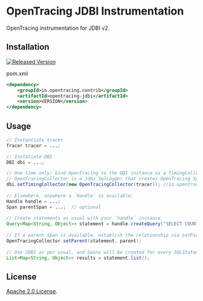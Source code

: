 # OpenTracing JDBI Instrumentation
OpenTracing instrumentation for JDBI v2.

## Installation

[![Released Version][maven-img]][maven]

pom.xml
```xml
<dependency>
    <groupId>io.opentracing.contrib</groupId>
    <artifactId>opentracing-jdbi</artifactId>
    <version>VERSION</version>
</dependency>
```

## Usage

```java
// Instantiate tracer
Tracer tracer = ...;

// Instatiate DBI
DBI dbi = ...;

// One time only: bind OpenTracing to the DBI instance as a TimingCollector.  
// OpenTracingCollector is a Jdbi SqlLogger that creates OpenTracing Spans for each Jdbi SqlStatement.
dbi.setTimingCollector(new OpenTracingCollector(tracer)); //io.opentracing.contrib.**jdbi**.OpenTracingCollector
 
// Elsewhere, anywhere a `Handle` is available:
Handle handle = ...;
Span parentSpan = ...;  // optional
 
// Create statements as usual with your `handle` instance.
Query<Map<String, Object>> statement = handle.createQuery("SELECT COUNT(*) FROM accounts");
 
// If a parent Span is available, establish the relationship via setParent.
OpenTracingCollector.setParent(statement, parent);
 
// Use JDBI as per usual, and Spans will be created for every SQLStatement automatically.
List<Map<String, Object>> results = statement.list();
```

## License

[Apache 2.0 License](../LICENSE).

[ci-img]: https://travis-ci.org/opentracing-contrib/java-jdbi.svg?branch=master
[ci]: https://travis-ci.org/opentracing-contrib/java-jdbi
[cov-img]: https://coveralls.io/repos/github/opentracing-contrib/java-jdbi/badge.svg?branch=master
[cov]: https://coveralls.io/github/opentracing-contrib/java-jdbi?branch=master
[maven-img]: https://img.shields.io/maven-central/v/io.opentracing.contrib/jdbi-opentracing.svg
[maven]: http://search.maven.org/#search%7Cga%7C1%7Cjdbi-opentracing

